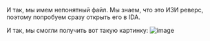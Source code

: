 И так, мы имем непонятный файл. Мы знаем, что это ИЗИ реверс, поэтому попробуем сразу открыть его в IDA.

И так, мы смогли получить вот такую картинку:
![image](https://user-images.githubusercontent.com/91623411/155898082-60171115-5792-452d-a98f-7a93df3285a2.png)

